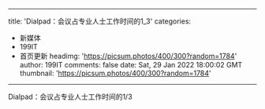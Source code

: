 
---
title: 'Dialpad：会议占专业人士工作时间的1_3'
categories: 
 - 新媒体
 - 199IT
 - 首页更新
headimg: 'https://picsum.photos/400/300?random=1784'
author: 199IT
comments: false
date: Sat, 29 Jan 2022 18:00:02 GMT
thumbnail: 'https://picsum.photos/400/300?random=1784'
---

<div>   
Dialpad：会议占专业人士工作时间的1/3  
</div>
            